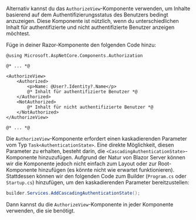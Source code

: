 Alternativ kannst du das `AuthorizeView`-Komponente verwenden, um Inhalte basierend auf dem Authentifizierungsstatus des Benutzers bedingt anzuzeigen. Diese Komponente ist nützlich, wenn du unterschiedlichen Inhalt für authentifizierte und nicht authentifizierte Benutzer anzeigen möchtest.

Füge in deiner Razor-Komponente den folgenden Code hinzu:

```cshtml title="Components/Pages/Index.razor"
@using Microsoft.AspNetCore.Components.Authorization

@* ... *@

<AuthorizeView>
    <Authorized>
        <p>Name: @User?.Identity?.Name</p>
        @* Inhalt für authentifizierte Benutzer *@
    </Authorized>
    <NotAuthorized>
        @* Inhalt für nicht authentifizierte Benutzer *@
    </NotAuthorized>
</AuthorizeView>

@* ... *@
```

Die `AuthorizeView`-Komponente erfordert einen kaskadierenden Parameter vom Typ `Task<AuthenticationState>`. Eine direkte Möglichkeit, diesen Parameter zu erhalten, besteht darin, die `<CascadingAuthenticationState>`-Komponente hinzuzufügen. Aufgrund der Natur von Blazor Server können wir die Komponente jedoch nicht einfach zum Layout oder zur Root-Komponente hinzufügen (es könnte nicht wie erwartet funktionieren). Stattdessen können wir den folgenden Code zum Builder (`Program.cs` oder `Startup.cs`) hinzufügen, um den kaskadierenden Parameter bereitzustellen:

```csharp title="Program.cs"
builder.Services.AddCascadingAuthenticationState();
```

Dann kannst du die `AuthorizeView`-Komponente in jeder Komponente verwenden, die sie benötigt.

